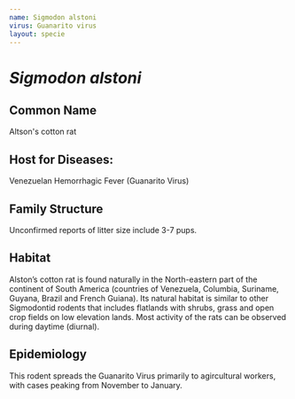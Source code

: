 ```yaml
---
name: Sigmodon alstoni
virus: Guanarito virus
layout: specie
---
```


# _Sigmodon alstoni_

## Common Name
Altson's cotton rat

## Host for Diseases:
Venezuelan Hemorrhagic Fever (Guanarito Virus)

## Family Structure
Unconfirmed reports of litter size include 3-7 pups.

## Habitat
Alston’s cotton rat is found naturally in the North-eastern part of the continent of South America (countries of Venezuela, Columbia, Suriname, Guyana, Brazil and French Guiana). Its natural habitat is similar to other Sigmodontid rodents that includes flatlands with shrubs, grass and open crop fields on low elevation lands. Most activity of the rats can be observed during daytime (diurnal). 

## Epidemiology
This rodent spreads the Guanarito Virus primarily to agircultural workers, with cases peaking from November to January.
